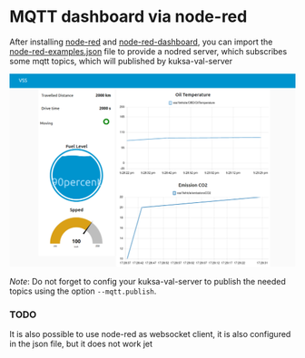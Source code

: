 # MQTT dashboard via node-red

After installing [node-red](https://nodered.org/) and [node-red-dashboard](https://flows.nodered.org/node/node-red-dashboard), you can import the [node-red-examples.json](./node-red-examples.json) file to provide a nodred server, which subscribes some mqtt topics, which will published by kuksa-val-server

![screenshot](./node-red-screenshot.png)

*Note*: Do not forget to config your kuksa-val-server to publish the needed topics using the option `--mqtt.publish`.

### TODO
It is also possible to use node-red as websocket client, it is also configured in the json file, but it does not work jet
